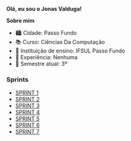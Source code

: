 **Olá, eu sou o Jonas Valduga!**  

**Sobre mim**  

- 🏙️ Cidade: Passo Fundo
- 📚 Curso: Ciências Da Computação
- 🏫 Instituição de ensino: IFSUL Passo Fundo
- 💼 Experiência: Nenhuma
- 📅 Semestre atual: 3º

### Sprints

- [SPRINT 1](sprint%201/)
- [SPRINT 2](sprint%202/)
- [SPRINT 3](sprint%203/)
- [SPRINT 4](sprint%204/)
- [SPRINT 5](sprint%205/)
- [SPRINT 6](sprint%206/)
- [SPRINT 7](sprint%207/)